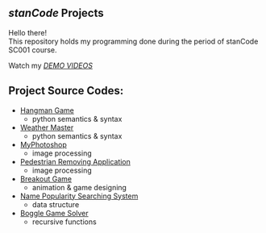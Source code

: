 ## *stanCode* Projects
Hello there!\
This repository holds my programming done during the period of stanCode SC001 course.

Watch my *[DEMO VIDEOS](https://drive.google.com/drive/folders/1Gi3bn9qPW_gR0ISyGzVPLd5Bztdvd7rF?fbclid=IwAR36BW3v_bHn-Idsh-0_ROSWLwrXOzoervZId25OOzH2LX4b6FCGDfULdDg)*

## Project Source Codes:
* [Hangman Game](https://github.com/Lin-HsiaoJu/StanCode-Project/blob/main/stanCode%20Project/Hangman%20Game/hangman.py)
  * python semantics & syntax
* [Weather Master]()
  * python semantics & syntax
* [MyPhotoshop](https://github.com/Lin-HsiaoJu/StanCode-Project/blob/main/stanCode%20Project/MyPhotoshop/best_photoshop_award.py)
  * image processing
* [Pedestrian Removing Application](https://github.com/Lin-HsiaoJu/StanCode-Project/blob/main/stanCode%20Project/Pedestrian%20Removing%20Application/stanCodoshop.py)
  * image processing
* [Breakout Game](https://github.com/Lin-HsiaoJu/StanCode-Project/blob/main/stanCode%20Project/Breakout%20Game/breakout.py)  
  * animation & game designing
* [Name Popularity Searching System](https://github.com/Lin-HsiaoJu/StanCode-Project/blob/main/stanCode%20Project/Name%20Popularity%20Searching%20System/babygraphics.py)  
  * data structure
* [Boggle Game Solver](https://github.com/Lin-HsiaoJu/StanCode-Project/blob/main/stanCode%20Project/Boggle%20Game%20Solver/boggle.py)  
  * recursive functions
